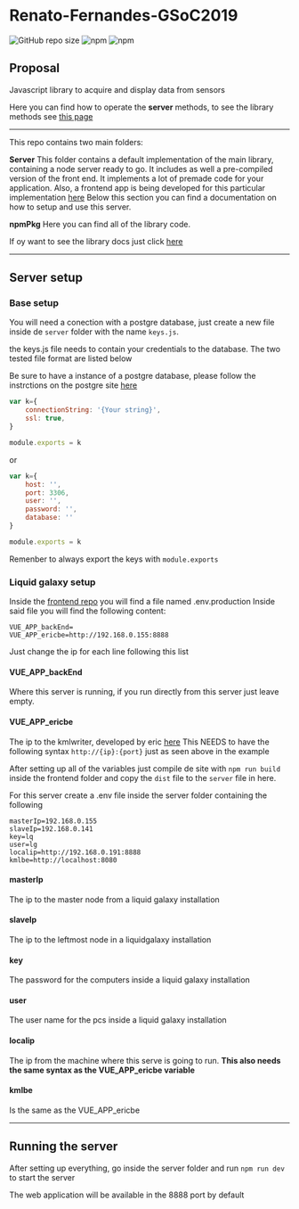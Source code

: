 # Renato-Fernandes-GSoC2019

![GitHub repo size](https://img.shields.io/github/repo-size/RenatoFernandesTotti/Renato-Fernandes-GSoC2019.svg?style=flat-square&logo=GitHub) ![npm](https://img.shields.io/npm/dt/liquidsensors.svg?style=flat-square&logo=NPM) ![npm](https://img.shields.io/npm/v/liquidsensors.svg?style=flat-square)


## Proposal

Javascript library to acquire and display data from sensors

Here you can find how to operate the **server** methods, to see the library methods see [this page](https://www.npmjs.com/package/liquidsensors)

----
This repo contains two main folders:

**Server**
This folder contains a default implementation of the main library, containing a node server ready to go. It includes as well a pre-compiled version of the front end.
It implements a lot of premade code for your application.
Also, a frontend app is being developed for this particular implementation [here](https://github.com/RenatoFernandesTotti/Renato-Fernandes-GSoC2019-FrontEndApp)
Below this section you can find a documentation on how to setup and use this server.

**npmPkg**
Here you can find all of the library code.

If oy want to see the library docs just click [here](https://www.npmjs.com/package/liquidsensors)

----

## Server setup

### Base setup

You will need a conection with a postgre database, just create a new file inside de `server` folder with the name `keys.js`.

the keys.js file needs to contain your credentials to the database. The two tested file format are listed below

Be sure to have a instance of a postgre database, please follow the instrctions on the postgre site [here](https://www.postgresql.org/docs/9.3/tutorial-install.html)

```javascript
var k={
    connectionString: '{Your string}',
    ssl: true,
}

module.exports = k
```

or

```javascript
var k={
    host: '',
    port: 3306,
    user: '',
    password: '',
    database: ''
}

module.exports = k
```

Remenber to always export the keys with `module.exports`

### Liquid galaxy setup

Inside the [frontend repo][frontend] you will find a file named .env.production
Inside said file you will find the following content:

```env
VUE_APP_backEnd=
VUE_APP_ericbe=http://192.168.0.155:8888
```

Just change the ip for each line following this list

#### VUE_APP_backEnd

Where this server is running, if you run directly from this server just leave empty.

#### VUE_APP_ericbe

The ip to the kmlwriter, developed by eric [here][eric repo]
This NEEDS to have the following syntax
`http://{ip}:{port}`
just as seen above in the example

After setting up all of the variables just compile de site with `npm run build` inside the frontend folder and copy the `dist` file to the `server` file in here.

For this server create a .env file inside the server folder containing the following

````env
masterIp=192.168.0.155
slaveIp=192.168.0.141
key=lq
user=lg
localip=http://192.168.0.191:8888
kmlbe=http://localhost:8080
````

#### masterIp

The ip to the master node from a liquid galaxy installation

#### slaveIp

The ip to the leftmost node in a liquidgalaxy installation

#### key

The password for the computers inside a liquid galaxy installation

#### user

The user name for the pcs inside a liquid galaxy installation

#### localip

The ip from the machine where this serve is going to run.
**This also needs the same syntax as the VUE_APP_ericbe variable**

#### kmlbe

Is the same as the VUE_APP_ericbe

----

## Running the server

After setting up everything, go inside the server folder and run `npm run dev` to start the server

The web application will be available in the 8888 port by default

[eric repo]:(https://github.com/xemyst/liquid-galaxy-kml-uploader)

[frontend]:(https://github.com/RenatoFernandesTotti/Renato-Fernandes-GSoC2019-FrontEndApp)
